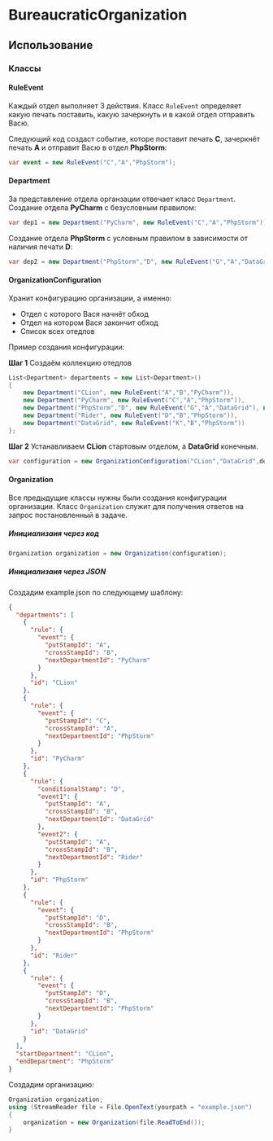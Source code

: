 # BureaucraticOrganization
## Использование
### Классы
#### RuleEvent
Каждый отдел выполняет 3 действия. Класс `RuleEvent` определяет какую печать поставить, какую зачеркнуть и в какой отдел отправить Васю.

Следующий код создаст событие, которе поставит печать **C**, зачеркнёт печать **A** и отправит Васю в отдел **PhpStorm**:
```csharp
var event = new RuleEvent("C","A","PhpStorm");
```
#### Department
За представление отдела органзации отвечает класс `Department`.
Создание отдела **PyCharm** с безусловным правилом:
```csharp
var dep1 = new Department("PyCharm", new RuleEvent("C","A","PhpStorm"));
```
Создание отдела **PhpStorm** с условным правилом в зависимости от наличия печати **D**:
```csharp
var dep2 = new Department("PhpStorm","D", new RuleEvent("G","A","DataGrid"), new RuleEvent("A","B","Rider"))
```
#### OrganizationConfiguration
Хранит конфигурацию организации, а именно:
- Отдел с которого Вася начнёт обход
- Отдел на котором Вася закончит обход
- Список всех отедлов

Пример создания конфигурации:

**Шаг 1**
Создаём коллекцию отедлов
```csharp
List<Department> departments = new List<Department>()
{
	new Department("CLion", new RuleEvent("A","B","PyCharm")),
	new Department("PyCharm", new RuleEvent("C","A","PhpStorm")),
	new Department("PhpStorm","D", new RuleEvent("G","A","DataGrid"), new RuleEvent("A","B","Rider")),
	new Department("Rider", new RuleEvent("D","B","PhpStorm")),
	new Department("DataGrid", new RuleEvent("K","B","PhpStorm"))
};
```
**Шаг 2**
Устанавливаем **CLion** стартовым отделом, а **DataGrid** конечным.
```csharp
var configuration = new OrganizationConfiguration("CLion","DataGrid",departments);
```
#### Organization
Все предыдущие классы нужны были создания конфигурации организации. Класс `Organization` служит для получения ответов на запрос постановленный в задаче.

##### Инициализаия через код
```csharp
Organization organization = new Organization(configuration);
```
##### Инициализаия через JSON
Создадим example.json по следующему шаблону:
```json
{
  "departments": [
    {
      "rule": {
        "event": {
          "putStampId": "A",
          "crossStampId": "B",
          "nextDepartmentId": "PyCharm"
        }
      },
      "id": "CLion"
    },
    {
      "rule": {
        "event": {
          "putStampId": "C",
          "crossStampId": "A",
          "nextDepartmentId": "PhpStorm"
        }
      },
      "id": "PyCharm"
    },
    {
      "rule": {
        "conditionalStamp": "D",
        "event1": {
          "putStampId": "A",
          "crossStampId": "B",
          "nextDepartmentId": "DataGrid"
        },
        "event2": {
          "putStampId": "A",
          "crossStampId": "B",
          "nextDepartmentId": "Rider"
        }
      },
      "id": "PhpStorm"
    },
    {
      "rule": {
        "event": {
          "putStampId": "D",
          "crossStampId": "B",
          "nextDepartmentId": "PhpStorm"
        }
      },
      "id": "Rider"
    },
    {
      "rule": {
        "event": {
          "putStampId": "D",
          "crossStampId": "B",
          "nextDepartmentId": "PhpStorm"
        }
      },
      "id": "DataGrid"
    }
  ],
  "startDepartment": "CLion",
  "endDepartment": "PhpStorm"
}
```
Создадим организацию:
```csharp
Organization organization;
using (StreamReader file = File.OpenText(yourpath = "example.json")
{
	organization = new Organization(file.ReadToEnd());
}
```
